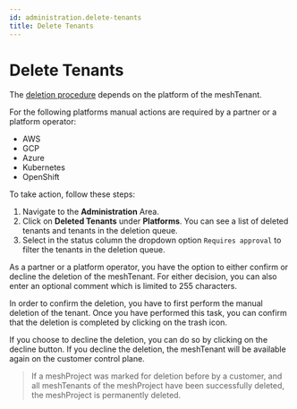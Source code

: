 ```yaml
---
id: administration.delete-tenants
title: Delete Tenants
---
```


# Delete Tenants

The [deletion procedure](meshcloud.tenant.md#delete-a-meshtenant) depends on the platform of the meshTenant.

For the following platforms manual actions are required by a partner or a platform operator:

- AWS
- GCP
- Azure
- Kubernetes
- OpenShift

To take action, follow these steps:

1. Navigate to the **Administration** Area.
2. Click on **Deleted Tenants** under **Platforms**. You can see a list of deleted tenants and tenants in the deletion queue.
3. Select in the status column the dropdown option `Requires approval` to filter the tenants in the deletion queue.

As a partner or a platform operator, you have the option to either confirm or decline the deletion of the meshTenant. For either decision, you can also enter an optional comment which is limited to 255 characters.

In order to confirm the deletion, you have to first perform the manual deletion of the tenant. Once you have performed this task, you can confirm that the deletion is completed by clicking on the trash icon.

If you choose to decline the deletion, you can do so by clicking on the decline button. If you decline the deletion, the meshTenant will be available again on the customer control plane.

> If a meshProject was marked for deletion before by a customer, and all meshTenants of the meshProject have been successfully deleted, the meshProject is permanently deleted.
